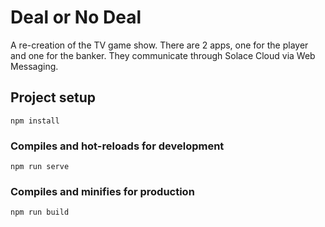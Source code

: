 # Deal or No Deal

A re-creation of the TV game show. There are 2 apps, one for the player and one for the banker. They communicate through Solace Cloud via Web Messaging.

## Project setup
```
npm install
```

### Compiles and hot-reloads for development
```
npm run serve
```

### Compiles and minifies for production
```
npm run build
```
